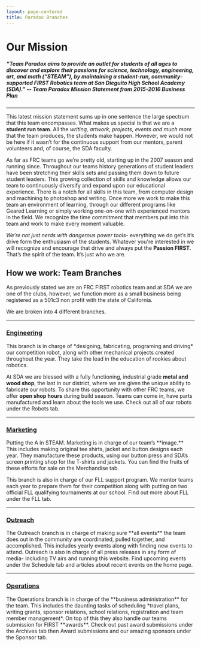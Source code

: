 ```yaml
---
layout: page-centered
title: Paradox Branches
---
```

# Our Mission

##### “Team Paradox aims to provide an outlet for students of all ages to discover and explore their passions for science, technology, engineering, art, and math (“STEAM”), by maintaining a student-run, community-supported FIRST Robotics team at San Dieguito High School Academy (SDA).” -- *Team Paradox Mission Statement from 2015-2016 Business Plan*

<hr>

This latest mission statement sums up in one sentence the large spectrum that this team encompasses. What makes us special is that we are a **student run team**. All the *writing, artwork, projects, events and much more* that the team produces, the students make happen. However, we would not be here if it wasn’t for the continuous support from our mentors, parent volunteers and, of course, the SDA faculty. 

As far as FRC teams go we’re pretty old, starting up in the 2007 season and running since. Throughout our teams history generations of student leaders have been stretching their skills sets and passing them down to future student leaders. This growing collection of skills and knowledge allows our team to continuously diversify and expand upon our educational experience. There is a notch for all skills in this team, from computer design and machining to photoshop and writing. Once more we work to make this team an environment of learning, through our different programs like Geared Learning or simply working one-on-one with experienced mentors in the field. We recognize the time commitment that members put into this team and work to make every moment valuable. 

*We’re not just nerds with dangerous power tools*- everything we do get’s it’s drive form the enthusiasm of the students. Whatever you're interested in we will recognize and encourage that drive and always put the **Passion FIRST**. That’s the spirit of the team. It’s just who we are.

<div class="centered"><h2>How we work: Team Branches</h2></div>
As previously stated we are an FRC FIRST robotics team and at SDA we are one of the clubs, however, we function more as a small business being registered as a 501c3 non profit with the state of California.

We are broken into 4 different branches. 

<hr>

<div class="centered"><h3><a href="/team/branches/engineering/">Engineering</a></h3></div>
This branch is in charge of *designing, fabricating, programing and driving* our competition robot, along with other mechanical projects created throughout the year. They take the lead in the education of rookies about robotics. 

At SDA we are blessed with a fully functioning, industrial grade **metal and wood shop**, the last in our district, where we are given the unique ability to fabricate our robots. To share this opportunity with other FRC teams, we offer **open shop hours** during build season. Teams can come in, have parts manufactured and learn about the tools we use. Check out all of our robots under the Robots tab.

<hr>

<div class="centered"><h3><a href="/team/branches/marketing/">Marketing</a></h3></div>
Putting the A in STEAM. Marketing is in charge of our team’s **image.** This includes making original tee shirts, jacket and button designs each year. They manufacture these products, using our button press and SDA’s screen printing shop for the T-shirts and jackets. You can find the fruits of these efforts for sale on the Merchandise tab. 

This branch is also in charge of our FLL support program. We mentor teams each year to prepare them for their competition along with putting on two official FLL qualifying tournaments at our school. Find out more about FLL under the FLL tab.

<hr>

<div class="centered"><h3><a href="/team/branches/outreach/">Outreach</a></h3></div>
The Outreach branch is in charge of making sure **all events** the team does out in the community are coordinated, pulled together, and accomplished. This includes yearly events along with finding new events to attend. Outreach is also in charge of all press releases in any form of media- including TV  airs and running this website. Find upcoming events under the Schedule tab and articles about recent events on the home page.

<hr>

<div class="centered"><h3><a href="/team/branches/operations/">Operations</a></h3></div>
The Operations branch is in charge of the **business administration** for the team. This includes the daunting tasks of scheduling *travel plans, writing grants, sponsor relations, school relations, registration and team member management*. On top of this they also handle our teams submission for FIRST **awards**. Check out past award submissions under the Archives tab then Award submissions and our amazing sponsors under the Sponsor tab.
